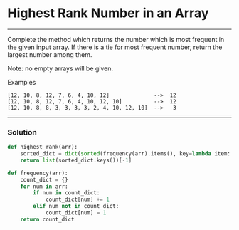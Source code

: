 # Highest Rank Number in an Array

---

Complete the method which returns the number which is most frequent in the given input array. If there is a tie for most frequent number, return the largest number among them.

Note: no empty arrays will be given.

Examples
```
[12, 10, 8, 12, 7, 6, 4, 10, 12]              -->  12
[12, 10, 8, 12, 7, 6, 4, 10, 12, 10]          -->  12
[12, 10, 8, 8, 3, 3, 3, 3, 2, 4, 10, 12, 10]  -->   3
```

---

### Solution

```py
def highest_rank(arr):
    sorted_dict = dict(sorted(frequency(arr).items(), key=lambda item: (item[1], item[0])))
    return list(sorted_dict.keys())[-1]

def frequency(arr):
    count_dict = {}
    for num in arr:
        if num in count_dict:
            count_dict[num] += 1
        elif num not in count_dict:
            count_dict[num] = 1
    return count_dict
```
